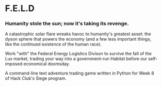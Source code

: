 # F.E.L.D
### Humanity stole the sun; now it's taking its revenge.
A catastrophic solar flare wreaks havoc to humanity's greatest asset: the dyson sphere that powers the economy (and a few less important things, like the continued existence of the human race).

Work "with" the Federal Energy Logistics Divison to survive the fall of the Lux market, trading your way into a government-run Habitat before our self-imposed economical doomsday.

A command-line text adventure trading game written in Python for Week 8 of Hack Club's Siege program.

